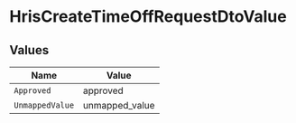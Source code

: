 # HrisCreateTimeOffRequestDtoValue


## Values

| Name            | Value           |
| --------------- | --------------- |
| `Approved`      | approved        |
| `UnmappedValue` | unmapped_value  |